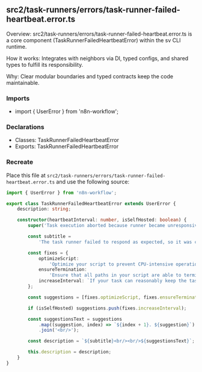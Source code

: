 ## src2/task-runners/errors/task-runner-failed-heartbeat.error.ts

Overview: src2/task-runners/errors/task-runner-failed-heartbeat.error.ts is a core component (TaskRunnerFailedHeartbeatError) within the sv CLI runtime.

How it works: Integrates with neighbors via DI, typed configs, and shared types to fulfill its responsibility.

Why: Clear modular boundaries and typed contracts keep the code maintainable.

### Imports

- import { UserError } from 'n8n-workflow';

### Declarations

- Classes: TaskRunnerFailedHeartbeatError
- Exports: TaskRunnerFailedHeartbeatError

### Recreate

Place this file at `src2/task-runners/errors/task-runner-failed-heartbeat.error.ts` and use the following source:

```ts
import { UserError } from 'n8n-workflow';

export class TaskRunnerFailedHeartbeatError extends UserError {
	description: string;

	constructor(heartbeatInterval: number, isSelfHosted: boolean) {
		super('Task execution aborted because runner became unresponsive');

		const subtitle =
			'The task runner failed to respond as expected, so it was considered unresponsive, and the task was aborted. You can try the following:';

		const fixes = {
			optimizeScript:
				'Optimize your script to prevent CPU-intensive operations, e.g. by breaking them down into smaller chunks or batch processing.',
			ensureTermination:
				'Ensure that all paths in your script are able to terminate, i.e. no infinite loops.',
			increaseInterval: `If your task can reasonably keep the task runner busy for more than ${heartbeatInterval} ${heartbeatInterval === 1 ? 'second' : 'seconds'}, increase the heartbeat interval using the N8N_RUNNERS_HEARTBEAT_INTERVAL environment variable.`,
		};

		const suggestions = [fixes.optimizeScript, fixes.ensureTermination];

		if (isSelfHosted) suggestions.push(fixes.increaseInterval);

		const suggestionsText = suggestions
			.map((suggestion, index) => `${index + 1}. ${suggestion}`)
			.join('<br/>');

		const description = `${subtitle}<br/><br/>${suggestionsText}`;

		this.description = description;
	}
}

```
